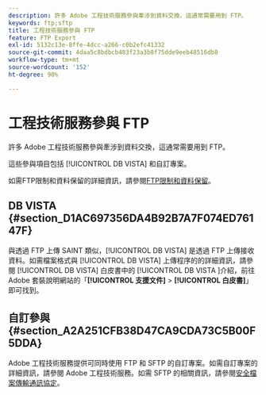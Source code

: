 ```yaml
---
description: 許多 Adobe 工程技術服務參與牽涉到資料交換，這通常需要用到 FTP。
keywords: ftp;sftp
title: 工程技術服務參與 FTP
feature: FTP Export
exl-id: 5132c13e-8ffe-4dcc-a266-c0b2efc41332
source-git-commit: 4daa5c8bdbcb483f23a3b8f75dde9eeb48516db8
workflow-type: tm+mt
source-wordcount: '152'
ht-degree: 90%

---
```


# 工程技術服務參與 FTP

許多 Adobe 工程技術服務參與牽涉到資料交換，這通常需要用到 FTP。

這些參與項目包括 [!UICONTROL DB VISTA] 和自訂專案。

如需FTP限制和資料保留的詳細資訊，請參閱[FTP限制和資料保留](/help/export/ftp-and-sftp/ftp-limits.md)。

## DB VISTA {#section_D1AC697356DA4B92B7A7F074ED76147F}

與透過 FTP 上傳 SAINT 類似，[!UICONTROL DB VISTA] 是透過 FTP 上傳接收資料。如需檔案格式與 [!UICONTROL DB VISTA] 上傳程序的的詳細資訊，請參閱 [!UICONTROL DB VISTA] 白皮書中的 [!UICONTROL DB VISTA ]介紹，前往 Adobe 套裝說明網站的「**[!UICONTROL 支援文件]** > **[!UICONTROL 白皮書]**」即可找到。

## 自訂參與 {#section_A2A251CFB38D47CA9CDA73C5B00F5DDA}

Adobe 工程技術服務提供可同時使用 FTP 和 SFTP 的自訂專案。如需自訂專案的詳細資訊，請參閱 Adobe 工程技術服務。如需 SFTP 的相關資訊，請參閱[安全檔案傳輸通訊協定](/help/export/ftp-and-sftp/c-sftp/ftp-sftp.md)。
